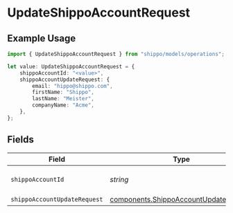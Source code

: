 # UpdateShippoAccountRequest

## Example Usage

```typescript
import { UpdateShippoAccountRequest } from "shippo/models/operations";

let value: UpdateShippoAccountRequest = {
    shippoAccountId: "<value>",
    shippoAccountUpdateRequest: {
        email: "hippo@shippo.com",
        firstName: "Shippo",
        lastName: "Meister",
        companyName: "Acme",
    },
};
```

## Fields

| Field                                                                                          | Type                                                                                           | Required                                                                                       | Description                                                                                    |
| ---------------------------------------------------------------------------------------------- | ---------------------------------------------------------------------------------------------- | ---------------------------------------------------------------------------------------------- | ---------------------------------------------------------------------------------------------- |
| `shippoAccountId`                                                                              | *string*                                                                                       | :heavy_check_mark:                                                                             | Object ID of the ShippoAccount                                                                 |
| `shippoAccountUpdateRequest`                                                                   | [components.ShippoAccountUpdateRequest](../../models/components/shippoaccountupdaterequest.md) | :heavy_minus_sign:                                                                             | N/A                                                                                            |